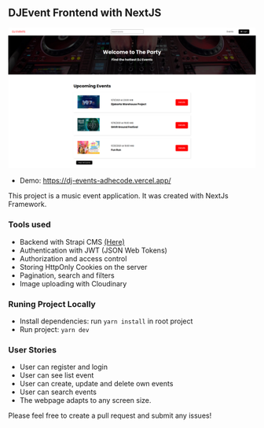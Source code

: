 ## DJEvent Frontend with NextJS

![screenshot image](/screenshot.png)


- Demo: <https://dj-events-adhecode.vercel.app/>

This project is a music event application. It was created with NextJs Framework.

### Tools used

- Backend with Strapi CMS [(Here)](https://github.com/AdheCode/Dj-Events-Back-End)
- Authentication with JWT (JSON Web Tokens)
- Authorization and access control
- Storing HttpOnly Cookies on the server
- Pagination, search and filters
- Image uploading with Cloudinary

### Runing Project Locally

- Install dependencies: run `yarn install` in root project
- Run project: `yarn dev`

### User Stories

- User can register and login
- User can see list event
- User can create, update and delete own events
- User can search events
- The webpage adapts to any screen size.

Please feel free to create a pull request and submit any issues!
